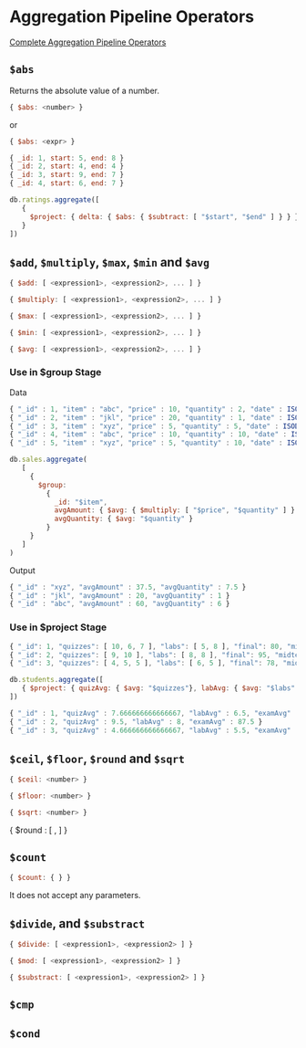 # **Aggregation Pipeline Operators**

[Complete Aggregation Pipeline Operators](https://www.mongodb.com/docs/manual/reference/operator/aggregation/)

## **```$abs```**
Returns the absolute value of a number.

~~~js
{ $abs: <number> }
~~~
or
~~~js
{ $abs: <expr> }
~~~

~~~js
{ _id: 1, start: 5, end: 8 }
{ _id: 2, start: 4, end: 4 }
{ _id: 3, start: 9, end: 7 }
{ _id: 4, start: 6, end: 7 }
~~~

~~~js
db.ratings.aggregate([
   {
     $project: { delta: { $abs: { $subtract: [ "$start", "$end" ] } } }
   }
])
~~~

## **```$add```, ```$multiply```, ```$max```, ```$min``` and ```$avg```**

~~~js
{ $add: [ <expression1>, <expression2>, ... ] }
~~~

~~~js
{ $multiply: [ <expression1>, <expression2>, ... ] }
~~~

~~~js
{ $max: [ <expression1>, <expression2>, ... ] }
~~~

~~~js
{ $min: [ <expression1>, <expression2>, ... ] }
~~~

~~~js
{ $avg: [ <expression1>, <expression2>, ... ] }
~~~

### **Use in $group Stage**

Data
~~~js
{ "_id" : 1, "item" : "abc", "price" : 10, "quantity" : 2, "date" : ISODate("2014-01-01T08:00:00Z") }
{ "_id" : 2, "item" : "jkl", "price" : 20, "quantity" : 1, "date" : ISODate("2014-02-03T09:00:00Z") }
{ "_id" : 3, "item" : "xyz", "price" : 5, "quantity" : 5, "date" : ISODate("2014-02-03T09:05:00Z") }
{ "_id" : 4, "item" : "abc", "price" : 10, "quantity" : 10, "date" : ISODate("2014-02-15T08:00:00Z") }
{ "_id" : 5, "item" : "xyz", "price" : 5, "quantity" : 10, "date" : ISODate("2014-02-15T09:12:00Z") }
~~~

~~~js
db.sales.aggregate(
   [
     {
       $group:
         {
           _id: "$item",
           avgAmount: { $avg: { $multiply: [ "$price", "$quantity" ] } },
           avgQuantity: { $avg: "$quantity" }
         }
     }
   ]
)
~~~

Output

~~~js
{ "_id" : "xyz", "avgAmount" : 37.5, "avgQuantity" : 7.5 }
{ "_id" : "jkl", "avgAmount" : 20, "avgQuantity" : 1 }
{ "_id" : "abc", "avgAmount" : 60, "avgQuantity" : 6 }
~~~



### **Use in $project Stage**

~~~js
{ "_id": 1, "quizzes": [ 10, 6, 7 ], "labs": [ 5, 8 ], "final": 80, "midterm": 75 }
{ "_id": 2, "quizzes": [ 9, 10 ], "labs": [ 8, 8 ], "final": 95, "midterm": 80 }
{ "_id": 3, "quizzes": [ 4, 5, 5 ], "labs": [ 6, 5 ], "final": 78, "midterm": 70 }
~~~

~~~js
db.students.aggregate([
   { $project: { quizAvg: { $avg: "$quizzes"}, labAvg: { $avg: "$labs" }, examAvg: { $avg: [ "$final", "$midterm" ] } } }
])
~~~

~~~js
{ "_id" : 1, "quizAvg" : 7.666666666666667, "labAvg" : 6.5, "examAvg" : 77.5 }
{ "_id" : 2, "quizAvg" : 9.5, "labAvg" : 8, "examAvg" : 87.5 }
{ "_id" : 3, "quizAvg" : 4.666666666666667, "labAvg" : 5.5, "examAvg" : 74 }
~~~

## **```$ceil```, ```$floor```, ```$round``` and ```$sqrt```**


~~~js
{ $ceil: <number> }
~~~

~~~js
{ $floor: <number> }
~~~

~~~js
{ $sqrt: <number> }
~~~

{ $round : [ <number>, <place> ] }


## **```$count```**

~~~js
{ $count: { } }
~~~

It does not accept any parameters.

## **```$divide```,  and ```$substract```**

~~~js
{ $divide: [ <expression1>, <expression2> ] }
~~~

~~~js
{ $mod: [ <expression1>, <expression2> ] }
~~~

~~~js
{ $substract: [ <expression1>, <expression2> ] }
~~~




## **```$cmp```**

## **```$cond```**
